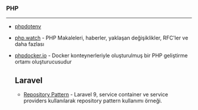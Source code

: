 ### PHP
---
+ [phpdotenv](https://github.com/vlucas/phpdotenv)
+ [php.watch](https://php.watch) - PHP Makaleleri, haberler, yaklaşan değişiklikler, RFC'ler ve daha fazlası
+ [phpdocker.io](https://phpdocker.io) - Docker konteynerleriyle oluşturulmuş bir PHP geliştirme ortamı oluşturucusudur

  __Laravel__
  ---
  + [Repository Pattern](https://github.com/cllsrm/notes/blob/main/dosyalar/php/laravel_repository_pattern.pdf) - Laravel 9, service container ve service providers kullanılarak repository pattern kullanımı örneği.
